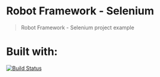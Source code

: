 # Robot Framework - Selenium
> Robot Framework - Selenium project example

# Built with:
[![Build Status](https://travis-ci.org/depapp/robotframeworkSelenium.svg?branch=master)](https://travis-ci.org/depapp/robotframeworkSelenium)
